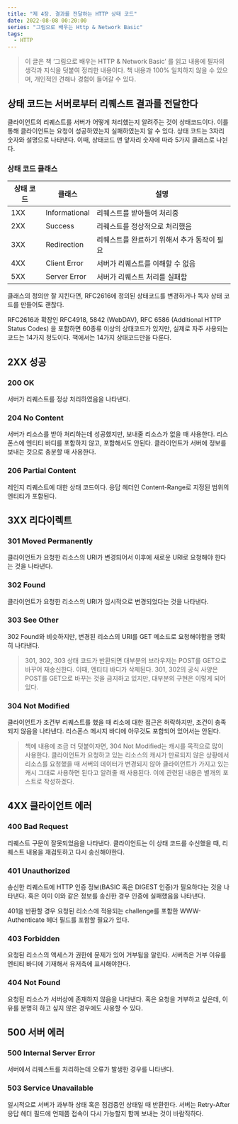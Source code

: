 ```yaml
---
title: "제 4장. 결과를 전달하는 HTTP 상태 코드"
date: 2022-08-08 00:20:00
series: "그림으로 배우는 Http & Network Basic"
tags:
  - HTTP
---
```


> 이 글은 책 ‘그림으로 배우는 HTTP & Network Basic’ 를 읽고 내용에 필자의 생각과 지식을 덧붙여 정리한 내용이다. 책 내용과 100% 일치하지 않을 수 있으며, 개인적인 견해나 경험이 들어갈 수 있다.

## 상태 코드는 서버로부터 리퀘스트 결과를 전달한다

클라이언트의 리퀘스트를 서버가 어떻게 처리했는지 알려주는 것이 상태코드이다. 이를 통해 클라이언트는 요청이 성공하였는지 실패하였는지 알 수 있다. 상태 코드는 3자리 숫자와 설명으로 나타낸다. 이때, 상태코드 맨 앞자리 숫자에 따라 5가지 클래스로 나뉜다.

### 상태 코드 클래스

| 상태 코드 | 클래스        | 설명                                        |
| --------- | ------------- | ------------------------------------------- |
| 1XX       | Informational | 리퀘스트를 받아들여 처리중                  |
| 2XX       | Success       | 리퀘스트를 정상적으로 처리했음              |
| 3XX       | Redirection   | 리퀘스트를 완료하기 위해서 추가 동작이 필요 |
| 4XX       | Client Error  | 서버가 리퀘스트를 이해할 수 없음            |
| 5XX       | Server Error  | 서버가 리퀘스트 처리를 실패함               |

클래스의 정의만 잘 지킨다면, RFC2616에 정의된 상태코드를 변경하거나 독자 상태 코드를 만들어도 괜찮다.

RFC2616과 확장인 RFC4918, 5842 (WebDAV), RFC 6586 (Additional HTTP Status Codes) 을 포함하면 60종류 이상의 상태코드가 있지만, 실제로 자주 사용되는 코드는 14가지 정도이다. 책에서는 14가지 상태코드만을 다룬다.

## 2XX 성공

### 200 OK

서버가 리퀘스트를 정상 처리하였음을 나타낸다.

### 204 No Content

서버가 리소스를 받아 처리하는데 성공했지만, 보내줄 리소스가 없을 때 사용한다. 리스폰스에 엔티티 바디를 포함하지 않고, 포함해서도 안된다. 클라이언트가 서버에 정보를 보내는 것으로 충분할 때 사용한다.

### 206 Partial Content

레인지 리퀘스트에 대한 상태 코드이다. 응답 헤더인 Content-Range로 지정된 범위의 엔티티가 포함된다.

## 3XX 리다이렉트

### 301 Moved Permanently

클라이언트가 요청한 리소스의 URI가 변경되어서 이후에 새로운 URI로 요청해야 한다는 것을 나타낸다.

### 302 Found

클라이언트가 요청한 리소스의 URI가 임시적으로 변경되었다는 것을 나타낸다.

### 303 See Other

302 Found와 비슷하지만, 변경된 리소스의 URI를 GET 메소드로 요청해야함을 명확히 나타낸다.

> 301, 302, 303 상태 코드가 반환되면 대부분의 브라우저는 POST를 GET으로 바꾸어 재송신한다. 이때, 엔티티 바디가 삭제된다. 301, 302의 공식 사양은 POST를 GET으로 바꾸는 것을 금지하고 있지만, 대부분의 구현은 이렇게 되어있다.

### 304 Not Modified

클라이언트가 조건부 리퀘스트를 했을 때 리소에 대한 접근은 허락하지만, 조건이 충족되지 않음을 나타낸다. 리스폰스 메시지 바디에 아무것도 포함되어 있어서는 안된다.

> 책에 내용에 조금 더 덧붙이자면, 304 Not Modified는 캐시를 목적으로 많이 사용한다. 클라이언트가 요청하고 있는 리소스의 캐시가 만료되지 않은 상황에서 리소스를 요청했을 때 서버의 데이터가 변경되지 않아 클라이언트가 가지고 있는 캐시 그대로 사용하면 된다고 알려줄 때 사용된다. 이에 관련된 내용은 별개의 포스트로 작성하겠다.

## 4XX 클라이언트 에러

### 400 Bad Request

리퀘스트 구문이 잘못되었음을 나타낸다. 클라이언트는 이 상태 코드를 수신했을 때, 리퀘스트 내용을 재검토하고 다시 송신해야한다.

### 401 Unauthorized

송신한 리퀘스트에 HTTP 인증 정보(BASIC 혹은 DIGEST 인증)가 필요하다는 것을 나타낸다. 혹은 이미 이와 같은 정보를 송신한 경우 인증에 실패했음을 나타낸다.

401을 반환할 경우 요청된 리소스에 적용되는 challenge를 포함한 WWW-Authenticate 헤더 필드를 포함할 필요가 있다.

### 403 Forbidden

요청된 리소스의 액세스가 권한에 문제가 있어 거부됨을 알린다. 서버측은 거부 이유를 엔티티 바디에 기재해서 유저측에 표시해야한다.

### 404 Not Found

요청된 리소스가 서버상에 존재하지 않음을 나타낸다. 혹은 요청을 거부하고 싶은데, 이유를 분명히 하고 싶지 않은 경우에도 사용할 수 있다.

## 500 서버 에러

### 500 Internal Server Error

서버에서 리퀘스트를 처리하는데 오류가 발생한 경우를 나타낸다.

### 503 Service Unavailable

일시적으로 서버가 과부하 상태 혹은 점검중인 상태일 때 반환한다. 서버는 Retry-After 응답 헤더 필드에 언제쯤 접속이 다시 가능할지 함께 보내는 것이 바람직하다.
